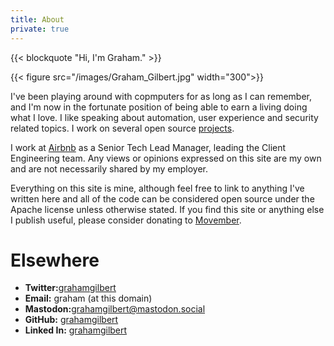 ```yaml
---
title: About
private: true
---
```


{{< blockquote "Hi, I'm Graham." >}}

{{< figure src="/images/Graham_Gilbert.jpg" width="300">}}

I've been playing around with copmputers for as long as I can remember, and I'm now in the fortunate position of being able to earn a living doing what I love. I like speaking about automation, user experience and security related topics. I work on several open source [projects](/projects).

I work at [Airbnb](http://airbnb.com) as a Senior Tech Lead Manager, leading the Client Engineering team. Any views or opinions expressed on this site are my own and are not necessarily shared by my employer.

Everything on this site is mine, although feel free to link to anything I've written here and all of the code can be considered open source under the Apache license unless otherwise stated. If you find this site or anything else I publish useful, please consider donating to [Movember](https://grahamgilbert.com/movember).

# Elsewhere

- **Twitter:**[grahamgilbert](http://twitter.com/grahamgilbert)
- **Email:** graham (at this domain)
- **Mastodon:**[grahamgilbert@mastodon.social](https://mastodon.social/@grahamgilbert)
- **GitHub:** [grahamgilbert](https://github.com/grahamgilbert)
- **Linked In:** [grahamgilbert](http://uk.linkedin.com/in/grahamgilbert)
